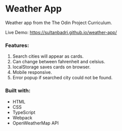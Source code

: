 # Weather App

Weather app from the The Odin Project Curriculum.

Live Demo: https://sultanbadri.github.io/weather-app/

### Features:

1. Search cities will appear as cards.
2. Can change between fahrenheit and celsius.
3. localStorage saves cards on browser.
4. Mobile responsive.
5. Error popup if searched city could not be found.

### Built with:

- HTML
- CSS
- TypeScript
- Webpack
- OpenWeatherMap API
